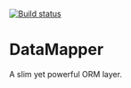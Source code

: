 [![Build status](https://ci.appveyor.com/api/projects/status/j8uap8rf0y337b39/branch/master?svg=true)](https://ci.appveyor.com/project/programmersdigest/datamapper/branch/master)
# DataMapper
A slim yet powerful ORM layer.
